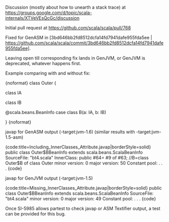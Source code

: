 Discussion (mostly about how to unearth a stack trace) at
https://groups.google.com/d/topic/scala-internals/XTVeVEsQcGc/discussion

Initial pull request at https://github.com/scala/scala/pull/768


Fixed for GenASM in [3bd646bb2fd8512dcfa14fd7941dafe955fda5ee | https://github.com/scala/scala/commit/3bd646bb2fd8512dcfa14fd7941dafe955fda5ee]. 

Leaving open till corresponding fix lands in GenJVM, or GenJVM is deprecated, whatever happens first.

Example comparing with and without fix:

{noformat}
class Outer {

  class IA

  class IB

  @scala.beans.BeanInfo
  case class B(a: IA, b: IB)

}
{noformat}



javap for GenASM output (-target:jvm-1.6) (similar results with -target:jvm-1.5-asm) 

{code:title=Including_InnerClasses_Attribute.javap|borderStyle=solid}
public class Outer$BBeanInfo extends scala.beans.ScalaBeanInfo
  SourceFile: "bt4.scala"
  InnerClass: 
   public #64= #9 of #63; //B=class Outer$B of class Outer
  minor version: 0
  major version: 50
  Constant pool:
. . . 
{code} 


javap for GenJVM output (-target:jvm-1.5) 

{code:title=Missing_InnerClasses_Attribute.javap|borderStyle=solid}
public class Outer$BBeanInfo extends scala.beans.ScalaBeanInfo
  SourceFile: "bt4.scala"
  minor version: 0
  major version: 49
  Constant pool:
. . . 
{code} 



Once SI-5985 allows partest to check javap or ASM Textifier output, a test can be provided for this bug.
